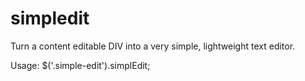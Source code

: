 # simpledit
Turn a content editable DIV into a very simple, lightweight text editor.

Usage:
$('.simple-edit').simplEdit;
